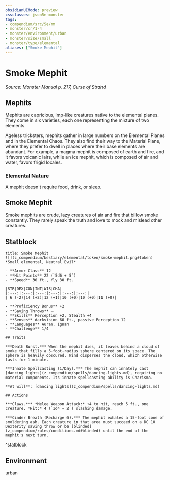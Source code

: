 ```yaml
---
obsidianUIMode: preview
cssclasses: json5e-monster
tags:
- compendium/src/5e/mm
- monster/cr/1-4
- monster/environment/urban
- monster/size/small
- monster/type/elemental
aliases: ["Smoke Mephit"]
---
```

# Smoke Mephit
*Source: Monster Manual p. 217, Curse of Strahd*  

## Mephits

Mephits are capricious, imp-like creatures native to the elemental planes. They come in six varieties, each one representing the mixture of two elements.

Ageless tricksters, mephits gather in large numbers on the Elemental Planes and in the Elemental Chaos. They also find their way to the Material Plane, where they prefer to dwell in places where their base elements are abundant. For example, a magma mephit is composed of earth and fire, and it favors volcanic lairs, while an ice mephit, which is composed of air and water, favors frigid locales.

### Elemental Nature

A mephit doesn't require food, drink, or sleep.

## Smoke Mephit

Smoke mephits are crude, lazy creatures of air and fire that billow smoke constantly. They rarely speak the truth and love to mock and mislead other creatures.

## Statblock

```ad-statblock
title: Smoke Mephit
![](z_compendium/bestiary/elemental/token/smoke-mephit.png#token)
*Small elemental, Neutral Evil*

- **Armor Class** 12 
- **Hit Points** 22 (`5d6 + 5`)
- **Speed** 30 ft., fly 30 ft.

|STR|DEX|CON|INT|WIS|CHA|
|:---:|:---:|:---:|:---:|:---:|:---:|
| 6 (-2)|14 (+2)|12 (+1)|10 (+0)|10 (+0)|11 (+0)|

- **Proficiency Bonus** +2
- **Saving Throws** ⏤
- **Skills** Perception +2, Stealth +4
- **Senses** darkvision 60 ft., passive Perception 12
- **Languages** Auran, Ignan
- **Challenge** 1/4

## Traits

***Death Burst.*** When the mephit dies, it leaves behind a cloud of smoke that fills a 5-foot-radius sphere centered on its space. The sphere is heavily obscured. Wind disperses the cloud, which otherwise lasts for 1 minute.

***Innate Spellcasting (1/Day).*** The mephit can innately cast [dancing lights](z_compendium/spells/dancing-lights.md), requiring no material components. Its innate spellcasting ability is Charisma.

**At will**: [dancing lights](z_compendium/spells/dancing-lights.md)

## Actions

***Claws.*** *Melee Weapon Attack:* +4 to hit, reach 5 ft., one creature. *Hit:* 4 (`1d4 + 2`) slashing damage.

***Cinder Breath (Recharge 6).*** The mephit exhales a 15-foot cone of smoldering ash. Each creature in that area must succeed on a DC 10 Dexterity saving throw or be [blinded](z_compendium/rules/conditions.md#blinded) until the end of the mephit's next turn.
```
^statblock

## Environment

urban